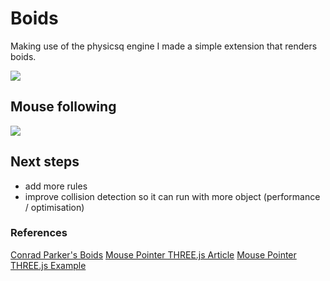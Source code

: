 # Boids

Making use of the physicsq engine I made a simple extension that renders boids.


![](../public/img/BoidsQ.gif)

## Mouse following
![](../public/img/BoidsQ2.gif)


## Next steps
- add more rules
- improve collision detection so it can run with more object (performance / optimisation)

### References
[Conrad Parker's Boids](http://www.kfish.org/boids/pseudocode.html)
[Mouse Pointer THREE.js Article](https://waelyasmina.net/articles/interactive-object-creation-in-threejs-with-mouse-clicks/#implementation)
[Mouse Pointer THREE.js Example](https://codepen.io/WaelYasmina/pen/mybbegx)